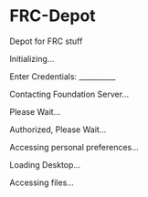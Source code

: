 # FRC-Depot
Depot for FRC stuff

Initializing...

Enter Credentials: __________

Contacting Foundation Server...

Please Wait...

Authorized, Please Wait...

Accessing personal preferences...

Loading Desktop...

Accessing files...
